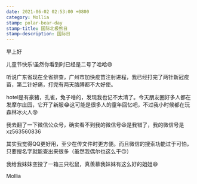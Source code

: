 ```yaml
---
date: 2021-06-02 02:53:00 +0800
category: Mollia
stamp: polar-bear-day
stamp-title: 国际北极熊日
stamp-description: 国际日
---
```


早上好

儿童节快乐!虽然你看到时已经是二号了哈哈😄

听说广东省现在全省排查，广州市加快疫苗注射进程，我已经打完了两针新冠疫苗，第二针好痛，打完有两天胳膊都不大好使。

hotel是有豪猪，孔雀，兔子啥的，发现我也记不太清了。今天朋友圈好多人都在发摩尔庄园，它开了新服😂这可能是很多人的童年回忆吧，不过我小时候都在玩森林冰火人😰

我去翻了一下微信公众号，确实看不到我的微信号😆是我错了，我的微信号是xz563560836

其实我觉得QQ更好用，至少在传文件时更方便。而且微信的搜索功能过于可怕，只要搜名字就能查出来很多（虽然我偶尔也这么干🙃）

我给我妹妹空投了一箱三只松鼠，真羡慕我妹妹有这么好的姐姐😄

Mollia

